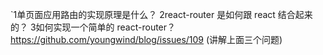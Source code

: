 `1单页面应用路由的实现原理是什么？
2react-router 是如何跟 react 结合起来的？
3如何实现一个简单的 react-router？
https://github.com/youngwind/blog/issues/109 (讲解上面三个问题)
